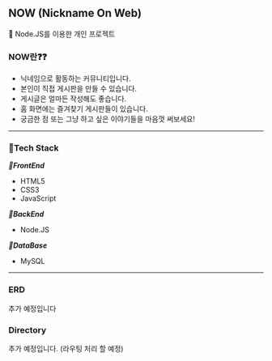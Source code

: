 ## NOW (Nickname On Web)

📌 Node.JS를 이용한 개인 프로젝트
<br>

### NOW란❓❓

- 닉네임으로 활동하는 커뮤니티입니다.
- 본인이 직접 게시판을 만들 수 있습니다.
- 게시글은 얼마든 작성해도 좋습니다.
- 홈 화면에는 즐겨찾기 게시판들이 있습니다.
- 궁금한 점 또는 그냥 하고 싶은 이야기들을 마음껏 써보세요!
<hr>    

### 🔨Tech Stack
***📌FrontEnd***
  - HTML5
  - CSS3
  - JavaScript    
  
***📌BackEnd***
  - Node.JS
  
***📌DataBase***
  - MySQL

<hr>

### ERD 
  추가 예정입니다
  
### Directory
  추가 예정입니다.
  (라우팅 처리 할 예정)
  
  
